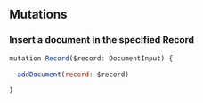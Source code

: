 ## Mutations

### Insert a document in the specified Record
```js
mutation Record($record: DocumentInput) {

  addDocument(record: $record)

}
```